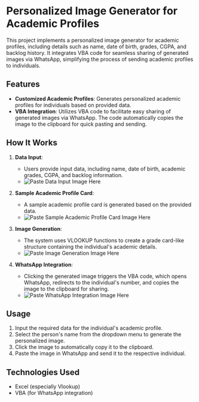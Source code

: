 # Personalized Image Generator for Academic Profiles

This project implements a personalized image generator for academic profiles, including details such as name, date of birth, grades, CGPA, and backlog history. It integrates VBA code for seamless sharing of generated images via WhatsApp, simplifying the process of sending academic profiles to individuals.

## Features

- **Customized Academic Profiles**: Generates personalized academic profiles for individuals based on provided data.
- **VBA Integration**: Utilizes VBA code to facilitate easy sharing of generated images via WhatsApp. The code automatically copies the image to the clipboard for quick pasting and sending.

## How It Works

1. **Data Input**:
   - Users provide input data, including name, date of birth, academic grades, CGPA, and backlog information.
   - ![Paste Data Input Image Here]()

2. **Sample Academic Profile Card**:
   - A sample academic profile card is generated based on the provided data.
   - ![Paste Sample Academic Profile Card Image Here]()

3. **Image Generation**:
   - The system uses VLOOKUP functions to create a grade card-like structure containing the individual's academic details.
   - ![Paste Image Generation Image Here]()

4. **WhatsApp Integration**:
   - Clicking the generated image triggers the VBA code, which opens WhatsApp, redirects to the individual's number, and copies the image to the clipboard for sharing.
   - ![Paste WhatsApp Integration Image Here]()


## Usage

1. Input the required data for the individual's academic profile.
2. Select the person's name from the dropdown menu to generate the personalized image.
3. Click the image to automatically copy it to the clipboard.
4. Paste the image in WhatsApp and send it to the respective individual.

## Technologies Used

- Excel (especially Vlookup)
- VBA (for WhatsApp integration)


